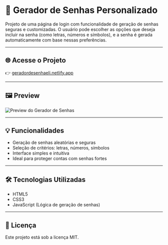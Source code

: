 # 🔐 Gerador de Senhas Personalizado

Projeto de uma página de login com funcionalidade de geração de senhas seguras e customizadas. O usuário pode escolher as opções que deseja incluir na senha (como letras, números e símbolos), e a senha é gerada automaticamente com base nessas preferências.

---

## 🌐 Acesse o Projeto

👉 [geradordesenhaeli.netlify.app](https://geradordesenhaeli.netlify.app)

---

## 🖼️ Preview

![Preview do Gerador de Senhas](https://drive.google.com/uc?export=view&id=1n6B7YTY8s-t7WgorOdE3kISMmWpMNaT-)

---

## 💡 Funcionalidades

- Geração de senhas aleatórias e seguras  
- Seleção de critérios: letras, números, símbolos  
- Interface simples e intuitiva  
- Ideal para proteger contas com senhas fortes  

---

## 🛠️ Tecnologias Utilizadas

- HTML5  
- CSS3  
- JavaScript (Lógica de geração de senhas)

---

## 📄 Licença

Este projeto está sob a licença MIT.
